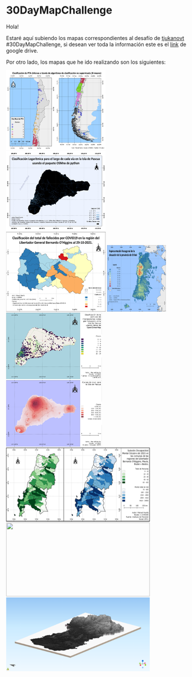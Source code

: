 # 30DayMapChallenge

Hola!

Estaré aquí subiendo los mapas correspondientes al desafío de [tjukanovt](https://github.com/tjukanovt/30DayMapChallenge) #30DayMapChallenge, si desean ver toda la información este es el [link](https://drive.google.com/drive/folders/1ECTE8wcxsj2rFyp0f8pB7K5HojM3LL0p?usp=sharing) de google drive.

Por otro lado, los mapas que he ido realizando son los siguientes:

<p float="left">
  <img src="maps/30DayMapChallengeDay01.png" width="270" height="216" />
  <img src="maps/30DayMapChallengeDay02.png" width="270" height="216" />
  <img src="maps/30DayMapChallengeDay03.png" width="270" height="216" />
  <img src="maps/30DayMapChallengeDay04.png" width="160" height="180" />
  <img src="maps/30DayMapChallengeDay05.png" width="260" height="180" />
  <img src="maps/30DayMapChallengeDay06.png" width="260" height="180" />
  <img src="maps/30DayMapChallengeDay0708.png" width="390" height="200" />
  <img src="maps/30DayMapChallengeDay09.png" width="390" height="200" />
  <img src="maps/30DayMapChallengeDay11.png" width="390" height="200" />
</p>
